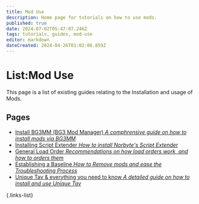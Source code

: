 ```yaml
---
title: Mod Use
description: Home page for tutorials on how to use mods.
published: true
date: 2024-07-02T05:47:07.246Z
tags: tutorials, guides, mod-use
editor: markdown
dateCreated: 2024-04-26T01:02:06.859Z
---
```


# List:Mod Use
This page is a list of existing guides relating to the Installation and usage of Mods.

## Pages
- [Install BG3MM (BG3 Mod Manager) *A comphrensive guide on how to install mods via BG3MM*](/Tutorials/Mod-Use/Installation-Of-BG3MM)
- [Installing Script Extender *How to install Norbyte's Script Extender*](/Tutorials/Mod-Use/Installing-Script-Extender)
- [General Load Order *Recommendations on how load orders work, and how to orders them*](general-load-order)
- [Establishing a Baseline *How to Remove mods and ease the Troubleshooting Process*](How-to-remove-mods)
- [Unique Tav & everything you need to know *A detailed guide on how to install and use Unique Tav*](/Tutorials/Mod-Use/Unique-Tav-Everything-you-need-to-know)

{.links-list}